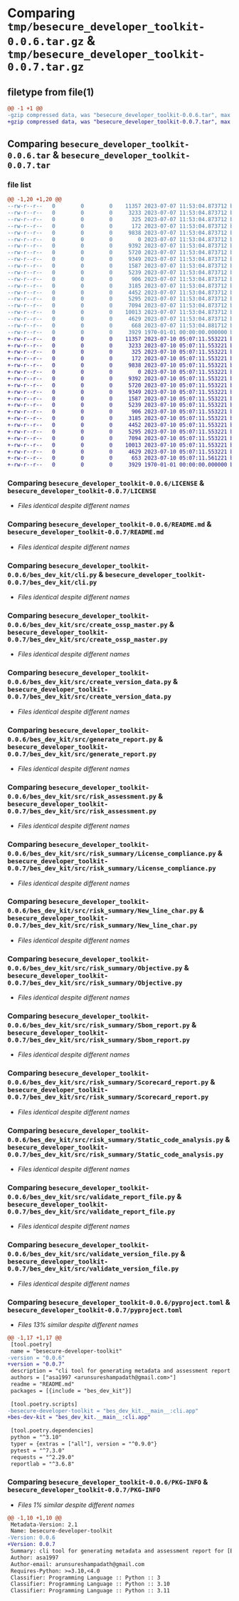 # Comparing `tmp/besecure_developer_toolkit-0.0.6.tar.gz` & `tmp/besecure_developer_toolkit-0.0.7.tar.gz`

## filetype from file(1)

```diff
@@ -1 +1 @@
-gzip compressed data, was "besecure_developer_toolkit-0.0.6.tar", max compression
+gzip compressed data, was "besecure_developer_toolkit-0.0.7.tar", max compression
```

## Comparing `besecure_developer_toolkit-0.0.6.tar` & `besecure_developer_toolkit-0.0.7.tar`

### file list

```diff
@@ -1,20 +1,20 @@
--rw-r--r--   0        0        0    11357 2023-07-07 11:53:04.873712 besecure_developer_toolkit-0.0.6/LICENSE
--rw-r--r--   0        0        0     3233 2023-07-07 11:53:04.873712 besecure_developer_toolkit-0.0.6/README.md
--rw-r--r--   0        0        0      325 2023-07-07 11:53:04.873712 besecure_developer_toolkit-0.0.6/bes_dev_kit/__init__.py
--rw-r--r--   0        0        0      172 2023-07-07 11:53:04.873712 besecure_developer_toolkit-0.0.6/bes_dev_kit/__main__.py
--rw-r--r--   0        0        0     9838 2023-07-07 11:53:04.873712 besecure_developer_toolkit-0.0.6/bes_dev_kit/cli.py
--rw-r--r--   0        0        0        0 2023-07-07 11:53:04.873712 besecure_developer_toolkit-0.0.6/bes_dev_kit/config.py
--rw-r--r--   0        0        0     9392 2023-07-07 11:53:04.873712 besecure_developer_toolkit-0.0.6/bes_dev_kit/src/create_ossp_master.py
--rw-r--r--   0        0        0     5720 2023-07-07 11:53:04.873712 besecure_developer_toolkit-0.0.6/bes_dev_kit/src/create_version_data.py
--rw-r--r--   0        0        0     9349 2023-07-07 11:53:04.873712 besecure_developer_toolkit-0.0.6/bes_dev_kit/src/generate_report.py
--rw-r--r--   0        0        0     1587 2023-07-07 11:53:04.873712 besecure_developer_toolkit-0.0.6/bes_dev_kit/src/risk_assessment.py
--rw-r--r--   0        0        0     5239 2023-07-07 11:53:04.873712 besecure_developer_toolkit-0.0.6/bes_dev_kit/src/risk_summary/License_compliance.py
--rw-r--r--   0        0        0      906 2023-07-07 11:53:04.873712 besecure_developer_toolkit-0.0.6/bes_dev_kit/src/risk_summary/New_line_char.py
--rw-r--r--   0        0        0     3185 2023-07-07 11:53:04.873712 besecure_developer_toolkit-0.0.6/bes_dev_kit/src/risk_summary/Objective.py
--rw-r--r--   0        0        0     4452 2023-07-07 11:53:04.873712 besecure_developer_toolkit-0.0.6/bes_dev_kit/src/risk_summary/Sbom_report.py
--rw-r--r--   0        0        0     5295 2023-07-07 11:53:04.873712 besecure_developer_toolkit-0.0.6/bes_dev_kit/src/risk_summary/Scorecard_report.py
--rw-r--r--   0        0        0     7094 2023-07-07 11:53:04.873712 besecure_developer_toolkit-0.0.6/bes_dev_kit/src/risk_summary/Static_code_analysis.py
--rw-r--r--   0        0        0    10013 2023-07-07 11:53:04.873712 besecure_developer_toolkit-0.0.6/bes_dev_kit/src/validate_report_file.py
--rw-r--r--   0        0        0     4629 2023-07-07 11:53:04.873712 besecure_developer_toolkit-0.0.6/bes_dev_kit/src/validate_version_file.py
--rw-r--r--   0        0        0      668 2023-07-07 11:53:04.881712 besecure_developer_toolkit-0.0.6/pyproject.toml
--rw-r--r--   0        0        0     3929 1970-01-01 00:00:00.000000 besecure_developer_toolkit-0.0.6/PKG-INFO
+-rw-r--r--   0        0        0    11357 2023-07-10 05:07:11.553221 besecure_developer_toolkit-0.0.7/LICENSE
+-rw-r--r--   0        0        0     3233 2023-07-10 05:07:11.553221 besecure_developer_toolkit-0.0.7/README.md
+-rw-r--r--   0        0        0      325 2023-07-10 05:07:11.553221 besecure_developer_toolkit-0.0.7/bes_dev_kit/__init__.py
+-rw-r--r--   0        0        0      172 2023-07-10 05:07:11.553221 besecure_developer_toolkit-0.0.7/bes_dev_kit/__main__.py
+-rw-r--r--   0        0        0     9838 2023-07-10 05:07:11.553221 besecure_developer_toolkit-0.0.7/bes_dev_kit/cli.py
+-rw-r--r--   0        0        0        0 2023-07-10 05:07:11.553221 besecure_developer_toolkit-0.0.7/bes_dev_kit/config.py
+-rw-r--r--   0        0        0     9392 2023-07-10 05:07:11.553221 besecure_developer_toolkit-0.0.7/bes_dev_kit/src/create_ossp_master.py
+-rw-r--r--   0        0        0     5720 2023-07-10 05:07:11.553221 besecure_developer_toolkit-0.0.7/bes_dev_kit/src/create_version_data.py
+-rw-r--r--   0        0        0     9349 2023-07-10 05:07:11.553221 besecure_developer_toolkit-0.0.7/bes_dev_kit/src/generate_report.py
+-rw-r--r--   0        0        0     1587 2023-07-10 05:07:11.553221 besecure_developer_toolkit-0.0.7/bes_dev_kit/src/risk_assessment.py
+-rw-r--r--   0        0        0     5239 2023-07-10 05:07:11.553221 besecure_developer_toolkit-0.0.7/bes_dev_kit/src/risk_summary/License_compliance.py
+-rw-r--r--   0        0        0      906 2023-07-10 05:07:11.553221 besecure_developer_toolkit-0.0.7/bes_dev_kit/src/risk_summary/New_line_char.py
+-rw-r--r--   0        0        0     3185 2023-07-10 05:07:11.553221 besecure_developer_toolkit-0.0.7/bes_dev_kit/src/risk_summary/Objective.py
+-rw-r--r--   0        0        0     4452 2023-07-10 05:07:11.553221 besecure_developer_toolkit-0.0.7/bes_dev_kit/src/risk_summary/Sbom_report.py
+-rw-r--r--   0        0        0     5295 2023-07-10 05:07:11.553221 besecure_developer_toolkit-0.0.7/bes_dev_kit/src/risk_summary/Scorecard_report.py
+-rw-r--r--   0        0        0     7094 2023-07-10 05:07:11.553221 besecure_developer_toolkit-0.0.7/bes_dev_kit/src/risk_summary/Static_code_analysis.py
+-rw-r--r--   0        0        0    10013 2023-07-10 05:07:11.553221 besecure_developer_toolkit-0.0.7/bes_dev_kit/src/validate_report_file.py
+-rw-r--r--   0        0        0     4629 2023-07-10 05:07:11.553221 besecure_developer_toolkit-0.0.7/bes_dev_kit/src/validate_version_file.py
+-rw-r--r--   0        0        0      653 2023-07-10 05:07:11.561221 besecure_developer_toolkit-0.0.7/pyproject.toml
+-rw-r--r--   0        0        0     3929 1970-01-01 00:00:00.000000 besecure_developer_toolkit-0.0.7/PKG-INFO
```

### Comparing `besecure_developer_toolkit-0.0.6/LICENSE` & `besecure_developer_toolkit-0.0.7/LICENSE`

 * *Files identical despite different names*

### Comparing `besecure_developer_toolkit-0.0.6/README.md` & `besecure_developer_toolkit-0.0.7/README.md`

 * *Files identical despite different names*

### Comparing `besecure_developer_toolkit-0.0.6/bes_dev_kit/cli.py` & `besecure_developer_toolkit-0.0.7/bes_dev_kit/cli.py`

 * *Files identical despite different names*

### Comparing `besecure_developer_toolkit-0.0.6/bes_dev_kit/src/create_ossp_master.py` & `besecure_developer_toolkit-0.0.7/bes_dev_kit/src/create_ossp_master.py`

 * *Files identical despite different names*

### Comparing `besecure_developer_toolkit-0.0.6/bes_dev_kit/src/create_version_data.py` & `besecure_developer_toolkit-0.0.7/bes_dev_kit/src/create_version_data.py`

 * *Files identical despite different names*

### Comparing `besecure_developer_toolkit-0.0.6/bes_dev_kit/src/generate_report.py` & `besecure_developer_toolkit-0.0.7/bes_dev_kit/src/generate_report.py`

 * *Files identical despite different names*

### Comparing `besecure_developer_toolkit-0.0.6/bes_dev_kit/src/risk_assessment.py` & `besecure_developer_toolkit-0.0.7/bes_dev_kit/src/risk_assessment.py`

 * *Files identical despite different names*

### Comparing `besecure_developer_toolkit-0.0.6/bes_dev_kit/src/risk_summary/License_compliance.py` & `besecure_developer_toolkit-0.0.7/bes_dev_kit/src/risk_summary/License_compliance.py`

 * *Files identical despite different names*

### Comparing `besecure_developer_toolkit-0.0.6/bes_dev_kit/src/risk_summary/New_line_char.py` & `besecure_developer_toolkit-0.0.7/bes_dev_kit/src/risk_summary/New_line_char.py`

 * *Files identical despite different names*

### Comparing `besecure_developer_toolkit-0.0.6/bes_dev_kit/src/risk_summary/Objective.py` & `besecure_developer_toolkit-0.0.7/bes_dev_kit/src/risk_summary/Objective.py`

 * *Files identical despite different names*

### Comparing `besecure_developer_toolkit-0.0.6/bes_dev_kit/src/risk_summary/Sbom_report.py` & `besecure_developer_toolkit-0.0.7/bes_dev_kit/src/risk_summary/Sbom_report.py`

 * *Files identical despite different names*

### Comparing `besecure_developer_toolkit-0.0.6/bes_dev_kit/src/risk_summary/Scorecard_report.py` & `besecure_developer_toolkit-0.0.7/bes_dev_kit/src/risk_summary/Scorecard_report.py`

 * *Files identical despite different names*

### Comparing `besecure_developer_toolkit-0.0.6/bes_dev_kit/src/risk_summary/Static_code_analysis.py` & `besecure_developer_toolkit-0.0.7/bes_dev_kit/src/risk_summary/Static_code_analysis.py`

 * *Files identical despite different names*

### Comparing `besecure_developer_toolkit-0.0.6/bes_dev_kit/src/validate_report_file.py` & `besecure_developer_toolkit-0.0.7/bes_dev_kit/src/validate_report_file.py`

 * *Files identical despite different names*

### Comparing `besecure_developer_toolkit-0.0.6/bes_dev_kit/src/validate_version_file.py` & `besecure_developer_toolkit-0.0.7/bes_dev_kit/src/validate_version_file.py`

 * *Files identical despite different names*

### Comparing `besecure_developer_toolkit-0.0.6/pyproject.toml` & `besecure_developer_toolkit-0.0.7/pyproject.toml`

 * *Files 13% similar despite different names*

```diff
@@ -1,17 +1,17 @@
 [tool.poetry]
 name = "besecure-developer-toolkit"
-version = "0.0.6"
+version = "0.0.7"
 description = "cli tool for generating metadata and assessment report for [BeSLighthouse](https://github.com/Be-Secure/BeSLighthouse)."
 authors = ["asa1997 <arunsureshampadath@gmail.com>"]
 readme = "README.md"
 packages = [{include = "bes_dev_kit"}]
 
 [tool.poetry.scripts]
-besecure-developer-toolkit = "bes_dev_kit.__main__:cli.app"
+bes-dev-kit = "bes_dev_kit.__main__:cli.app"
 
 [tool.poetry.dependencies]
 python = "^3.10"
 typer = {extras = ["all"], version = "^0.9.0"}
 pytest = "^7.3.0"
 requests = "^2.29.0"
 reportlab = "^3.6.8"
```

### Comparing `besecure_developer_toolkit-0.0.6/PKG-INFO` & `besecure_developer_toolkit-0.0.7/PKG-INFO`

 * *Files 1% similar despite different names*

```diff
@@ -1,10 +1,10 @@
 Metadata-Version: 2.1
 Name: besecure-developer-toolkit
-Version: 0.0.6
+Version: 0.0.7
 Summary: cli tool for generating metadata and assessment report for [BeSLighthouse](https://github.com/Be-Secure/BeSLighthouse).
 Author: asa1997
 Author-email: arunsureshampadath@gmail.com
 Requires-Python: >=3.10,<4.0
 Classifier: Programming Language :: Python :: 3
 Classifier: Programming Language :: Python :: 3.10
 Classifier: Programming Language :: Python :: 3.11
```

